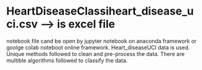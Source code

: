 # HeartDiseaseClassiheart_disease_uci.csv --> is excel file

notebook file cand be open by jupyter notebook on anaconda framework or goolge colab noteboot online framework.
Heart_diseaseUCI data is used.
Unique methods followed to clean and pre-process the data.
There are multible algorithms followed to classify the data. 
